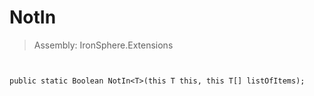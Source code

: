 ﻿

# NotIn

> Assembly: IronSphere.Extensions



```


public static Boolean NotIn<T>(this T this, this T[] listOfItems);
```